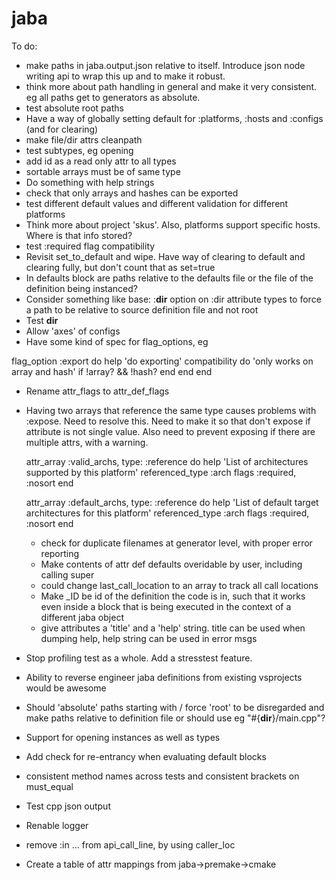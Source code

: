 # jaba

To do:

- make paths in jaba.output.json relative to itself. Introduce json node writing api to wrap this up and to make it robust.
- think more about path handling in general and make it very consistent. eg all paths get to generators as absolute.
- test absolute root paths
- Have a way of globally setting default for :platforms, :hosts and :configs (and for clearing)
- make file/dir attrs cleanpath
- test subtypes, eg opening
- add id as a read only attr to all types
- sortable arrays must be of same type
- Do something with help strings
- check that only arrays and hashes can be exported
- test different default values and different validation for different platforms
- Think more about project 'skus'. Also, platforms support specific hosts. Where is that info stored?
- test :required flag compatibility
- Revisit set_to_default and wipe. Have way of clearing to default and clearing fully, but don't count that as set=true
- In defaults block are paths relative to the defaults file or the file of the definition being instanced?
- Consider something like  base: :__dir__ option on :dir attribute types to force a path to be relative to source definition file and not root
- Test __dir__
- Allow 'axes' of configs
- Have some kind of spec for flag_options, eg

flag_option :export do
  help 'do exporting'
  compatibility do
    'only works on array and hash' if !array? && !hash?
    end
  end
end

- Rename attr_flags to attr_def_flags
- Having two arrays that reference the same type causes problems with :expose. Need to resolve this.
Need to make it so that don't expose if attribute is not single value. Also need to prevent exposing
if there are multiple attrs, with a warning.

  attr_array :valid_archs, type: :reference do
    help 'List of architectures supported by this platform'
    referenced_type :arch
    flags :required, :nosort
  end

  attr_array :default_archs, type: :reference do
    help 'List of default target architectures for this platform'
    referenced_type :arch
    flags :required, :nosort
  end

  - check for duplicate filenames at generator level, with proper error reporting
  - Make contents of attr def defaults overidable by user, including calling super
  - could change last_call_location to an array to track all call locations
  - Make _ID be id of the definition the code is in, such that it works even inside
    a block that is being executed in the context of a different jaba object
  - give attributes a 'title' and a 'help' string. title can be used when dumping help, help string can be used in error msgs
- Stop profiling test as a whole. Add a stresstest feature.
- Ability to reverse engineer jaba definitions from existing vsprojects would be awesome
- Should 'absolute' paths starting with / force 'root' to be disregarded and make paths relative to definition file or
  should use eg "#{__dir__}/main.cpp"?
- Support for opening instances as well as types
- Add check for re-entrancy when evaluating default blocks
- consistent method names across tests and consistent brackets on must_equal
- Test cpp json output
- Renable logger
- remove :in ... from api_call_line, by using caller_loc
- Create a table of attr mappings from jaba->premake->cmake